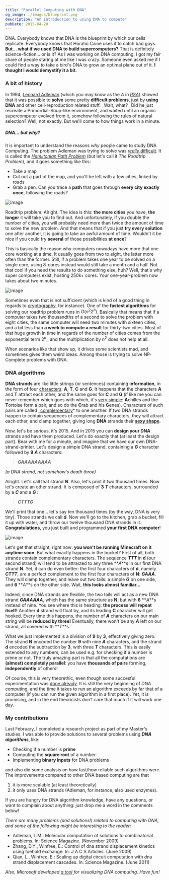 ```yaml
---
title: "Parallel Computing with DNA"
og_image: ./images/blueprint.png
description: "An introduction to using DNA to compute"
pubDate: 2015-04-20
---
```


DNA. Everybody knows that DNA is the blueprint by which our cells replicate.
Everybody knows that Horatio Caine uses it to catch bad guys. **But... what if
we used DNA to build supercomputers?** That is definitely science-fiction... or
is it? As I was working on DNA computing, I got my fair share of people staring
at me like I was crazy. Someone even asked me if I could find a way to take a
bird's DNA to grow an optimal plane out of it. **I thought I would demystify it
a bit.**

<!--more-->

### A bit of history

In 1994, [Leonard Adleman](https://en.wikipedia.org/wiki/Leonard_Adleman)
(which you may know as the _A_ in
_[RSA](<https://en.wikipedia.org/wiki/RSA_(cryptosystem)>)_) showed that it was
possible to **solve** some pretty **difficult problems**, just by **using DNA**
and other cell-reproduction related stuff. \_Wait, what?_ Did he just recreate a
Primordial-Soup-like environment, and waited until an organic supercomputer
evolved from it, somehow following the rules of natural selection? Well, not
exactly. But we'll come to how things work in a minute.

##### DNA... but why?

It is important to understand the reasons _why_ people came to study DNA
Computing. The problem Adleman was trying to solve was [_really_
difficult](https://en.wikipedia.org/wiki/NP-complete). It is called the
_[Hamiltonian Path
Problem](https://en.wikipedia.org/wiki/Hamiltonian_path_problem)_ (but let's
call it _The Roadtrip Problem_), and it goes something like this:

- Take a map
- Cut out a part of the map, and you'll be left with a few cities, linked by roads
- Grab a pen. Can you trace a **path** that goes through **every city exactly once**, following the roads?

![image](./images/hamilton.jpg)

Roadtrip problem. Alright. The idea is this: **the more cities** you have,
**the longer** it will take you to find out. And unfortunately, if you double
the number of cities, you will probably need more than twice the amount of time
to solve the new problem. And that means that if you just **try every
solution** one after another, it is going to take an awful amount of time.
Wouldn't it be nice if you could try **several** of those possibilities **at
once**?

This is basically the reason why computers nowadays have more that one core working at a time. It usually goes from two to eight, the latter more often than the former. Still, if a problem takes one year to be solved on a single core, using 8-cores instead would still take a month and a half. Not that cool if you need the results to do something else, huh? Well, that's why super computers exist, hosting 250k+ cores. Your one-year-problem now takes about two minutes.

![image](./images/cities-comparison.jpg)

Sometimes even that is not sufficient (which is kind of a good thing in regards
to [cryptography](https://en.wikipedia.org/wiki/Public-key_cryptography), for
instance). One of the **fastest algorithms** for solving our roadtrip problem
runs in $O(n^2 2^n)$. Basically that means that if a computer takes two
thousandths of a second to solve the problem with eight cities, the same
computer will need two minutes with sixteen cities, and a bit less than **a
week to compute a result** for thirty-two cities. Most of that huge growth in
time in regards of the number of cities comes from the exponential term $2^n$
, and the multiplication by $n^2$ does not help at all.

When scenarios like that show up, it drives some scientists mad, and sometimes
gives them weird ideas. Among those is trying to solve NP-Complete problems
with DNA.

### DNA algorithms

**DNA strands** are like little strings (or sentences) containing
**information**, in the form of four
[characters](https://en.wikipedia.org/wiki/Nucleobase): **A**, **T**, **C** and
**G**. It happens that the characters **A** and **T** attract each other, and
the same goes for **C** and **G** (if like me you can never remember which goes
with which, it's [very
simple](http://www.amazon.com/Gödel-Escher-Bach-Eternal-Golden/dp/0465026567):
**A**chilles and the **T**ortoise form a pair, and so do the **C**rab and his
**G**enes). Characters of such pairs are called
_[complementary](<https://en.wikipedia.org/wiki/Complementarity_(molecular*biology)>)*
to one another. If two DNA strands happen to contain sequences of complementary
characters, they will attract each other, and clamp together, giving long
**DNA** strands their **[sexy
shape](https://en.wikipedia.org/wiki/Nucleic_acid_double_helix)**.

Now, let's be serious, it's 2015. And in 2015 you can **design your DNA**
strands and have them produced. Let's do exactly that (at least the design
part). Bear with me for a minute, and imagine that we have our own
DNA-strand-printer. Let's design a simple DNA strand, containing a **_G_**
character followed by **9** **_A_** characters:

> **_GAAAAAAAAA_**

_(a DNA strand, not somehow's death throe)_

Alright. Let's call that strand **_N_**. Also, let's print it two thousand
times. Now let's create an other strand. It is composed of **3** **_T_**
characters, surrounded by a **_C_** and a **_G_** :

> **_CTTTG_**

We'll print that one... let's say ten thousand times (by the way, DNA is very
tiny). Those strands we call **_d_**. Now we'll go to the kitchen, grab a
bucket, fill it up with water, and throw our twelve thousand DNA strands in it.
**Congratulations**, you just built and programmed **your first DNA computer**!

![image](./images/nine-minus-three.jpg)

Let's get that straight, right now: **you won't be running Minecraft on it
anytime soon**. But what exactly happens in the bucket? First of all, both
strands contain complementary characters. The sequence **_TTT_** in **d** (our
second strand) will tend to be attracted to any three **_A_**s in our first DNA
strand **N**. Yet, it can do even better: the first four characters of **d**,
namely **_CTTT_**, are a perfect complement to the first four characters of
**N**: **_GAAA_**. They will clamp together, and leave out two tails: a simple
**_G_** on one side, and **6** **_A_**s on the other side. Wait, **this looks
almost familiar...**

Indeed, since DNA strands are flexible, the two tails will act as a new DNA
strand **_GAAAAAA_**, which has the same structure as **N**, but with **6**
**_A_**s instead of nine. You see where this is heading: **the process will
repeat itself!** Another **d** strand will float by, and its leading **C**
character will get hooked. Every time this happens, the number of **_A_**
characters on our main string will be **reduced by three!** Eventually, there
won't be any **_A_** left on our strand, all covered with **_T_**s.

What we just implemented is a division of **9** by **3**, effectively giving
zero. The strand **N** encoded the number **9** with nine **_A_** characters,
and the strand **d** encoded the subtraction by **3**, with three **_T_**
characters. This is easily extended to any numbers, can be used e.g. for
checking if a number is prime or not. The truly amazing part is that all the
computations are **(almost) completely parallel**: you have **thousands of
pairs** forming, **independently** of others!

Of course, this is very theorethic, even though some succesful experimentation
was [done already](http://www.dna.caltech.edu/~winfree/). It is still the very
beginning of DNA computing, and the time it takes to run an algorithm exceeds
by far that of a computer (if you can run the given algorithm in a first
place). Yet, it is promising, and in the end theoricists don't care that much
if it will work one day.

### My contributions

Last February, I completed a research project as part of my Master's studies. I
was able to provide solutions to several problems using **_DNA algorithms_**,
like:

- Checking if a number is **prime**
- Computing the **square root** of a number
- Implementing **binary inputs** for DNA problems

and also did some analysis on how fast/how reliable such algorithms were. The
improvements compared to other DNA based computing are that

1. it is more scalable (at least theoretically)
2. it only uses DNA strands (Adleman, for instance, also used enzymes).

If you are hungry for DNA algorithm knowledge, have any questions, or want to
complain about anything: just drop me a word in the comments below!

_There are many problems (and solutions!) related to computing with DNA, and
some of the following might be interesting to the reader:_

- Adleman, L.M.: Molecular computation of solutions to combinatorial problems. In: Science Magazine. (November 2009)
- Zhang, D.Y., Winfree, E.: Control of dna strand displacement kinetics using toehold exchange. In: J A C S Articles. (June 2009)
- Qian, L., Winfree, E.: Scaling up digital circuit computation with dna strand displacement cascades. In: Science Magazine. (June 2011)

_Also, Microsoft developed [a tool](http://research.microsoft.com/en-us/projects/dna/) for visualizing DNA computing. Have fun!_
